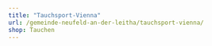 ```yaml
---
title: "Tauchsport-Vienna"
url: /gemeinde-neufeld-an-der-leitha/tauchsport-vienna/
shop: Tauchen
---
```


